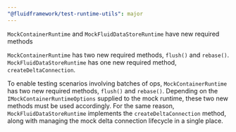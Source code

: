 ```yaml
---
"@fluidframework/test-runtime-utils": major
---
```


`MockContainerRuntime` and `MockFluidDataStoreRuntime` have new required methods

`MockContainerRuntime` has two new required methods, `flush()` and `rebase()`. `MockFluidDataStoreRuntime` has one new required method, `createDeltaConnection`.

To enable testing scenarios involving batches of ops, `MockContainerRuntime` has two new required methods, `flush()` and `rebase()`. Depending on the `IMockContainerRuntimeOptions` supplied to the mock runtime, these two new methods must be used accordingly. For the same reason, `MockFluidDataStoreRuntime` implements the `createDeltaConnection` method, along with managing the mock delta connection lifecycle in a single place.
